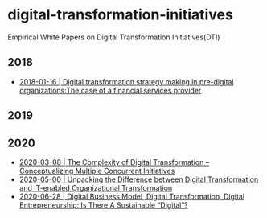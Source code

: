 # digital-transformation-initiatives

Empirical White Papers on Digital Transformation Initiatives(DTI) 

## 2018
- [2018-01-16 | Digital transformation strategy making in pre-digital organizations:The case of a financial services provider](https://itrau.co/dti-predigital)

## 2019


## 2020
- [2020-03-08 | The Complexity of Digital Transformation – Conceptualizing Multiple Concurrent Initiatives](https://itrau.co/complexity-of-dti)
- [2020-05-00 | Unpacking the Difference between Digital Transformation and IT-enabled Organizational Transformation](https://itrau.co/dti-vs-it-transformation)
- [2020-06-28 | Digital Business Model, Digital Transformation, Digital Entrepreneurship: Is There A Sustainable “Digital”?](https://itrau.co/is-there-a-sustainable-dti)
